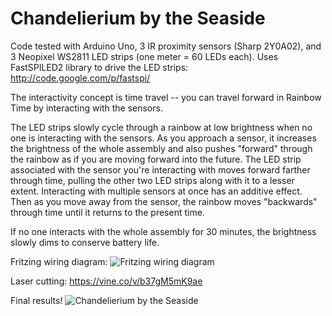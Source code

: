 # Chandelierium by the Seaside

Code tested with Arduino Uno, 3 IR proximity sensors (Sharp 2Y0A02), and 3 Neopixel WS2811 LED strips (one meter = 60 LEDs each). Uses FastSPILED2 library to drive the LED strips: http://code.google.com/p/fastspi/

The interactivity concept is time travel -- you can travel forward in Rainbow Time by interacting with the sensors. 

The LED strips slowly cycle through a rainbow at low brightness when no one is interacting with the sensors. As you approach a sensor, it increases the brightness of the whole assembly and also pushes "forward" through the rainbow as if you are moving forward into the future. The LED strip associated with the sensor you're interacting with moves forward farther through time, pulling the other two LED strips along with it to a lesser extent. Interacting with multiple sensors at once has an additive effect. Then as you move away from the sensor, the rainbow moves "backwards" through time until it returns to the present time. 

If no one interacts with the whole assembly for 30 minutes, the brightness slowly dims to conserve battery life. 

Fritzing wiring diagram:
![Fritzing wiring diagram](http://i.imgur.com/pWChcWg.png)

Laser cutting: https://vine.co/v/b37gM5mK9ae

Final results!
![Chandelierium by the Seaside](http://i.imgur.com/4ngTnLg.jpg)
